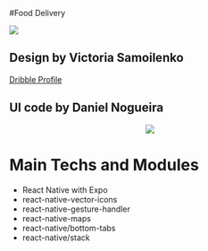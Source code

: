 #Food Delivery 

<img src="https://cdn.dribbble.com/users/2478650/screenshots/15128999/media/e96119ec7d8216304e855f8ef38a0bff.png?compress=1&resize=800x600">

## Design by  Victoria Samoilenko
[Dribble Profile](https://dribbble.com/torrydesign)

## UI code by Daniel Nogueira

<p align="center">
    
<img src="https://media.giphy.com/media/r2SMu0LoUazKyuS53f/giphy.gif" />
</p>


# Main Techs and Modules

<ul>
    <li>React Native with Expo</li>
    <li>react-native-vector-icons</li>
    <li>react-native-gesture-handler</li>
    <li>react-native-maps</li>
    <li>react-native/bottom-tabs</li>
    <li>react-native/stack</li>
</ul>



